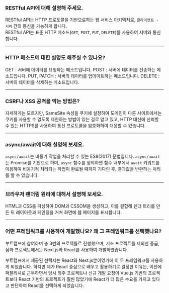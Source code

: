 ### RESTful API에 대해 설명해 주세요.

RESTful API는 HTTP 프로토콜을 기반으로하는 웹 서비스 아키텍처로, `클라이언트 - 서버` 간의 통신을 가능하게 합니다.<br>
RESTful API는 표준 HTTP 메소드(`GET`, `POST`, `PUT`, `DELETE`)를 사용하여 서버와 통신합니다.

---

### HTTP 메소드에 대한 설명도 해주실 수 있나요?

GET : 서버에 데이터를 요청하는 메소드입니다.
POST : 서버에 데이터를 전송하는 메소드입니다.
PUT, PATCH : 서버의 데이터를 업데이트하는 메소드입니다.
DELETE : 서버의 데이터를 삭제하는 메소드입니다.

---

### **CSRF나 XSS 공격을 막는 방법은?**

자세하게는 모르지만, SameSite 속성을 쿠키에 설정하여 
도메인이 다른 사이트에서는 쿠키를 사용할 수 없도록 
제한하는 방법이 있는 걸로 알고 있고, HTTP 대신에 신뢰할 수 있는 
HTTPS를 사용하여 통신 프로토콜을 암호화하여 대응할 수 있습니다.

---

### async/await에 대해 설명해 보세요.

`async/await`는 비동기 작업을 처리할 수 있는 ES8(2017) 문법입니다. 
`async/await`는 Promise를 기반으로 하며, `async` 함수를 정의하면 
함수 내부에서 `await` 키워드를 이용하여 비동기적 처리되는 작업이 
완료될 때까지 기다린 후, 결과값을 반환하는 처리를 할 수 있습니다.

---

### 브라우저 렌더링 원리에 대해서 설명해 보세요.

HTML과 CSS를 파싱하여 DOM과 CSSOM을 생성하고, 이를 결합해 
렌더 트리를 만든 뒤 레이아웃과 페인팅을 거쳐 화면에 웹 페이지를 표시합니다.

---

### 어떤 프레임워크를 사용하여 개발했나요? 왜 그 프레임워크를 선택했나요?

부트캠프에 참여하며 총 3번의 프로젝틀르 진행했으며, 기초 프로젝트를 제외한 
중급, 심화 프로젝트에서는 Next.js와 React를 사용하여 개발하였습니다.

부트캠프에서 제공된 선택지는 React와 Next.js뿐이었기에 
이 두 프레임워크를 사용하게 되었습니다. 
하지만 제가 React 중심으로 배우고 활용하기로 결정한 이유는, 
이전에 퍼블리셔로 근무하면서 당시 외주 프로젝트나 신규 개발 요청이 
Vue.js 기반의 프로젝트보다 React 기반의 프로젝트가 훨씬 많았기에 
React가 더 많은 수요를 가지고 있다고 판단하여 React를 선택하게 되었습니다.
